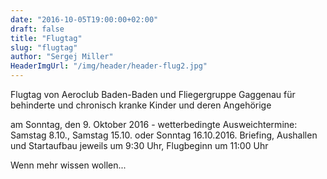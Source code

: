 ```yaml
---
date: "2016-10-05T19:00:00+02:00"
draft: false
title: "Flugtag"
slug: "flugtag"
author: "Sergej Miller"
HeaderImgUrl: "/img/header/header-flug2.jpg"
---
```


Flugtag von Aeroclub Baden-Baden und Fliegergruppe Gaggenau 
für behinderte und chronisch kranke Kinder und deren Angehörige 

am Sonntag, den 9. Oktober 2016 - wetterbedingte Ausweichtermine: Samstag 8.10., Samstag 15.10. oder Sonntag 16.10.2016.
Briefing, Aushallen und Startaufbau jeweils um 9:30 Uhr, Flugbeginn um 11:00 Uhr

<!--more-->
Wenn mehr wissen wollen...